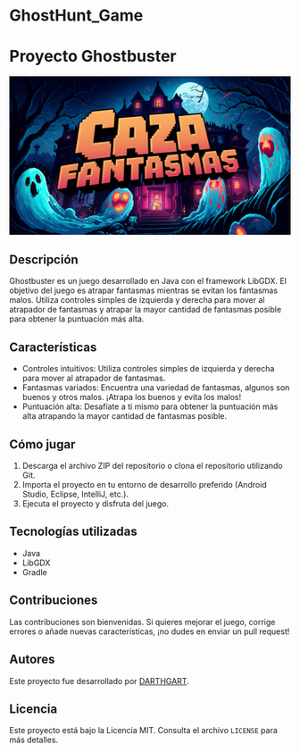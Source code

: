# GhostHunt_Game

# Proyecto Ghostbuster

![Ghostbuster Logo](assets/mainmenu.png)

## Descripción
Ghostbuster es un juego desarrollado en Java con el framework LibGDX. El objetivo del juego es atrapar fantasmas mientras se evitan los fantasmas malos. Utiliza controles simples de izquierda y derecha para mover al atrapador de fantasmas y atrapar la mayor cantidad de fantasmas posible para obtener la puntuación más alta.

## Características
- Controles intuitivos: Utiliza controles simples de izquierda y derecha para mover al atrapador de fantasmas.
- Fantasmas variados: Encuentra una variedad de fantasmas, algunos son buenos y otros malos. ¡Atrapa los buenos y evita los malos!
- Puntuación alta: Desafíate a ti mismo para obtener la puntuación más alta atrapando la mayor cantidad de fantasmas posible.

## Cómo jugar
1. Descarga el archivo ZIP del repositorio o clona el repositorio utilizando Git.
2. Importa el proyecto en tu entorno de desarrollo preferido (Android Studio, Eclipse, IntelliJ, etc.).
3. Ejecuta el proyecto y disfruta del juego.

## Tecnologías utilizadas
- Java
- LibGDX
- Gradle

## Contribuciones
Las contribuciones son bienvenidas. Si quieres mejorar el juego, corrige errores o añade nuevas características, ¡no dudes en enviar un pull request!

## Autores
Este proyecto fue desarrollado por [DARTHGART](https://github.com/darthgart).

## Licencia
Este proyecto está bajo la Licencia MIT. Consulta el archivo `LICENSE` para más detalles.
